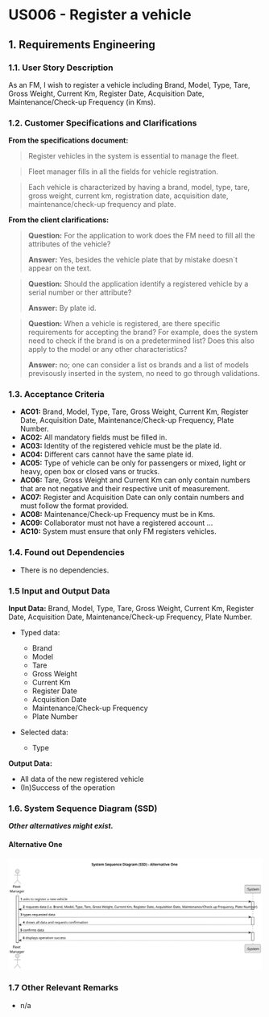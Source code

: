 # US006 - Register a vehicle


## 1. Requirements Engineering

### 1.1. User Story Description

As an FM, I wish to register a vehicle including Brand, Model, Type, Tare, Gross Weight, Current Km, Register Date, Acquisition Date, Maintenance/Check-up Frequency (in Kms).


### 1.2. Customer Specifications and Clarifications

**From the specifications document:**

>	Register vehicles in the system is essential to manage the fleet.

>	Fleet manager fills in all the fields for vehicle registration.

>   Each vehicle is characterized by having a brand, model, type, tare, gross weight, current km, registration date, acquisition date, maintenance/check-up frequency and plate.

**From the client clarifications:**

> **Question:** For the application to work does the FM need to fill all the attributes of the vehicle?
>
> **Answer:** Yes, besides the vehicle plate that by mistake doesn`t appear on the text.

> **Question:** Should the application identify a registered vehicle by a serial number or ther attribute?
>
> **Answer:** By plate id.

> **Question:** When a vehicle is registered, are there specific requirements for accepting the brand? For example, does the system need to check if the brand is on a predetermined list? Does this also apply to the model or any other characteristics?
>
> **Answer:** no; one can consider a list os brands and a list of models previsously inserted in the system, no need to go through validations.

### 1.3. Acceptance Criteria

* **AC01:** Brand, Model, Type, Tare, Gross Weight, Current Km, Register Date, Acquisition Date, Maintenance/Check-up Frequency, Plate Number.
* **AC02:** All mandatory fields must be filled in.
* **AC03:** Identity of the registered vehicle must be the plate id.
* **AC04:** Different cars cannot have the same plate id.
* **AC05:** Type of vehicle can be only for passengers or mixed, light or heavy, open box or closed vans or trucks.
* **AC06:** Tare, Gross Weight and Current Km can only contain numbers that are not negative and their respective unit of measurement.
* **AC07:** Register and Acquisition Date can only contain numbers and must follow the format provided.
* **AC08:** Maintenance/Check-up Frequency must be in Kms.
* **AC09:** Collaborator must not have a registered account ...
* **AC10:** System must ensure that only FM registers vehicles.

### 1.4. Found out Dependencies

* There is no dependencies.

### 1.5 Input and Output Data

**Input Data:**
Brand, Model, Type, Tare, Gross Weight, Current Km, Register Date, Acquisition Date, Maintenance/Check-up Frequency, Plate Number.
* Typed data:
  * Brand
  * Model
  * Tare
  * Gross Weight
  * Current Km
  * Register Date
  * Acquisition Date
  * Maintenance/Check-up Frequency
  * Plate Number

* Selected data:
  * Type

**Output Data:**

* All data of the new registered vehicle 
* (In)Success of the operation

### 1.6. System Sequence Diagram (SSD)

**_Other alternatives might exist._**

#### Alternative One

![System Sequence Diagram - Alternative One](svg/us006-system-sequence-diagram-alternative-one.svg)

### 1.7 Other Relevant Remarks

* n/a
